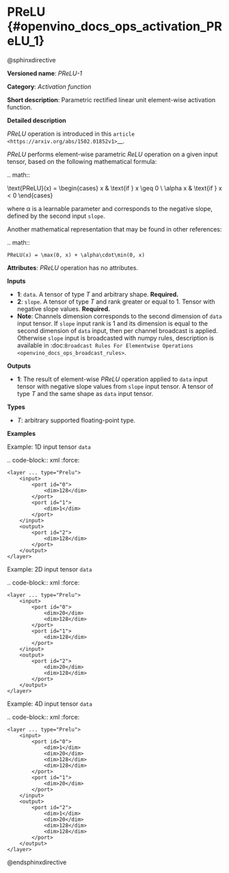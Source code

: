 # PReLU {#openvino_docs_ops_activation_PReLU_1}

@sphinxdirective

**Versioned name**: *PReLU-1*

**Category**: *Activation function*

**Short description**: Parametric rectified linear unit element-wise activation function.

**Detailed description**

*PReLU* operation is introduced in this `article <https://arxiv.org/abs/1502.01852v1>`__.

*PReLU* performs element-wise parametric *ReLU* operation on a given input tensor, based on the following mathematical formula:

.. math::

   \text{PReLU}(x) = \begin{cases}
   x & \text{if } x \geq 0 \\
   \alpha x & \text{if } x < 0
   \end{cases}

where α is a learnable parameter and corresponds to the negative slope, defined by the second input ``slope``.

Another mathematical representation that may be found in other references:

.. math::

	PReLU(x) = \max(0, x) + \alpha\cdot\min(0, x)


**Attributes**: *PReLU* operation has no attributes.

**Inputs**

* **1**: ``data``. A tensor of type *T* and arbitrary shape. **Required.**
* **2**: ``slope``. A tensor of type *T* and rank greater or equal to 1. Tensor with negative slope values. **Required.**
* **Note**: Channels dimension corresponds to the second dimension of ``data`` input tensor. If ``slope`` input rank is 1 and its dimension is equal to the second dimension of ``data`` input, then per channel broadcast is applied. Otherwise ``slope`` input is broadcasted with numpy rules, description is available in :doc:`Broadcast Rules For Elementwise Operations <openvino_docs_ops_broadcast_rules>`.

**Outputs**

* **1**: The result of element-wise *PReLU* operation applied to ``data`` input tensor with negative slope values from ``slope`` input tensor. A tensor of type *T* and the same shape as ``data`` input tensor.

**Types**

* *T*: arbitrary supported floating-point type.

**Examples**

Example: 1D input tensor ``data``

.. code-block:: xml
   :force:

    <layer ... type="Prelu">
        <input>
            <port id="0">
                <dim>128</dim>
            </port>
            <port id="1">
                <dim>1</dim>
            </port>
        </input>
        <output>
            <port id="2">
                <dim>128</dim>
            </port>
        </output>
    </layer>


Example: 2D input tensor ``data``

.. code-block:: xml
   :force:

    <layer ... type="Prelu">
        <input>
            <port id="0">
                <dim>20</dim>
                <dim>128</dim>
            </port>
            <port id="1">
                <dim>128</dim>
            </port>
        </input>
        <output>
            <port id="2">
                <dim>20</dim>
                <dim>128</dim>
            </port>
        </output>
    </layer>

Example: 4D input tensor ``data``

.. code-block:: xml
   :force:  

    <layer ... type="Prelu">
        <input>
            <port id="0">
                <dim>1</dim>
                <dim>20</dim>
                <dim>128</dim>
                <dim>128</dim>
            </port>
            <port id="1">
                <dim>20</dim>
            </port>
        </input>
        <output>
            <port id="2">
                <dim>1</dim>
                <dim>20</dim>
                <dim>128</dim>
                <dim>128</dim>
            </port>
        </output>
    </layer>

@endsphinxdirective


